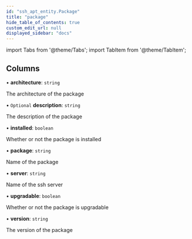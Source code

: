 ```yaml
---
id: "ssh_apt_entity.Package"
title: "package"
hide_table_of_contents: true
custom_edit_url: null
displayed_sidebar: "docs"
---
```


import Tabs from '@theme/Tabs';
import TabItem from '@theme/TabItem';

## Columns

• **architecture**: `string`

The architecture of the package

• `Optional` **description**: `string`

The description of the package

• **installed**: `boolean`

Whether or not the package is installed

• **package**: `string`

Name of the package

• **server**: `string`

Name of the ssh server

• **upgradable**: `boolean`

Whether or not the package is upgradable

• **version**: `string`

The version of the package
